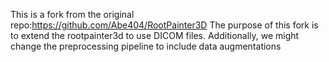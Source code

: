 
This is a fork from the original repo:https://github.com/Abe404/RootPainter3D
The purpose of this fork is to extend the rootpainter3d to use DICOM files.
Additionally, we might change the preprocessing pipeline to include data augmentations
